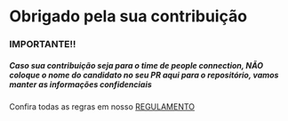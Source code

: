 # Obrigado pela sua contribuição

### IMPORTANTE!!
##### Caso sua contribuição seja para o time de people connection, **NÃO** coloque o nome do candidato no seu PR aqui para o repositório, vamos manter as informações confidenciais

Confira todas as regras em nosso [REGULAMENTO](https://drive.google.com/file/d/1km2JxZgbeSivb5_uaYCfuWdXi5sbyPV4/view?usp=sharing)
